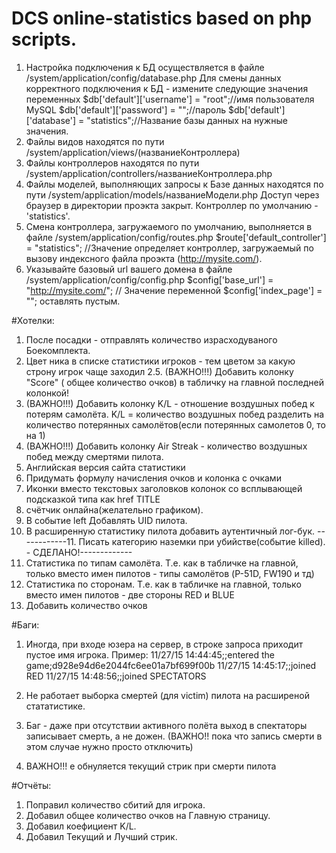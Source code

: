 # DCS online-statistics based on php scripts.

1. Настройка подключения к БД осуществляется в файле /system/application/config/database.php
Для смены данных корректного подключения к БД - измените следующие значения переменных
$db['default']['username'] = "root";//имя пользователя MySQL
$db['default']['password'] = "";//пароль
$db['default']['database'] = "statistics";//Название базы данных
на нужные значения.
2. Файлы видов находятся по пути /system/application/views/(названиеКонтроллера)
3. Файлы контроллеров находятся по пути /system/application/controllers/названиеКонтроллера.php
4. Файлы моделей, выполняющих запросы к Базе данных находятся по пути /system/application/models/названиеМодели.php
Доступ через браузер в директории проэкта закрыт.
Контроллер по умолчанию - 'statistics'.
5. Смена контроллера, загружаемого по умолчанию, выполняется в файле /system/application/config/routes.php
$route['default_controller'] = "statistics"; //Значение определяет контроллер, загружаемый по вызову индексного файла
проэкта (http://mysite.com/).
6. Указывайте базовый url вашего домена в файле /system/application/config/config.php
$config['base_url']	= "http://mysite.com/"; //
Значение переменной $config['index_page'] = ""; оставлять пустым.

#Хотелки:
1. После посадки - отправлять количество израсходуваного Боекомплекта.
2. Цвет ника в списке статистики игроков - тем цветом за какую строну игрок чаще заходил
2.5. (ВАЖНО!!!) Добавить колонку "Score" ( общее количество очков) в табличку на главной последней колонкой!
3. (ВАЖНО!!!) Добавить колонку K/L - отношение воздушных побед к потерям самолёта. K/L = количество воздушных побед разделить на количество потерянных самолётов(если потерянных самолетов 0, то на 1)
4. (ВАЖНО!!!) Добавить колонку Air Streak - количество воздушных побед между смертями пилота.
5. Английская версия сайта статистики
6. Придумать формулу начисления очков и колонка с очками
7. Иконки вместо текстовых заголовков колонок со всплывающей подсказкой типа как href TITLE
8. счётчик онлайна(желательно графиком).
9. В событие left Добавлять UID пилота.
10. В расширенную статистику пилота добавить аутентичный лог-бук.
------------11. Писать категорию наземки при убийстве(событие killed). - СДЕЛАНО!-------------
12. Статистика по типам самолёта. Т.е. как в табличке на главной, только вместо имен пилотов - типы самолётов (P-51D, FW190 и тд)
13. Статистика по сторонам. Т.е. как в табличке на главной, только вместо имен пилотов - две стороны RED и BLUE
14. Добавить количество очков

#Баги:

1. Иногда, при входе юзера на сервер, в строке запроса приходит пустое имя игрока. Пример:
11/27/15 14:44:45;;entered the game;d928e94d6e2044fc6ee01a7bf699f00b
11/27/15 14:45:17;;joined RED
11/27/15 14:48:56;;joined SPECTATORS


2. Не работает выборка смертей (для victim) пилота на расширеной стататистике.
3. Баг - даже при отсутствии активного полёта выход в спектаторы записывает смерть, а не дожен. (ВАЖНО!! пока что запись смерти в этом случае нужно просто отключить)
4. ВАЖНО!!! е обнуляется текущий стрик при смерти пилота

#Отчёты:
1. Поправил количество сбитий для игрока.
2. Добавил общее количество очков на Главную страницу.
3. Добавил коефициент K/L.
4. Добавил Текущий и Лучший стрик.